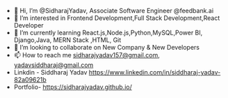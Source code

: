 - 👋 Hi, I’m @SidharajYadav, Associate Software Engineer @feedbank.ai  
- 👀 I’m interested in Frontend Development,Full Stack Development,React Developer       
- 🌱 I’m currently learning React.js,Node.js,Python,MySQL,Power BI, Django,Java, MERN Stack ,HTML, Git     
- 💞️ I’m looking to collaborate on New Company & New Developers        
- 📫 How to reach me sidharajyadav157@gmail.com, yadavsiddharaj@gmail.com     
- Linkdin - Siddharaj Yadav  https://www.linkedin.com/in/siddharaj-yadav-82a09621b        
- Portfolio- https://sidharajyadav.github.io/     
<!---    
SidharajYadav/SidharajYadav is a ✨ special ✨ repository because its `README.md` (this file) appears on your GitHub profile. 
You can click the Preview link to take a look at your changes..
---> 
 
 
